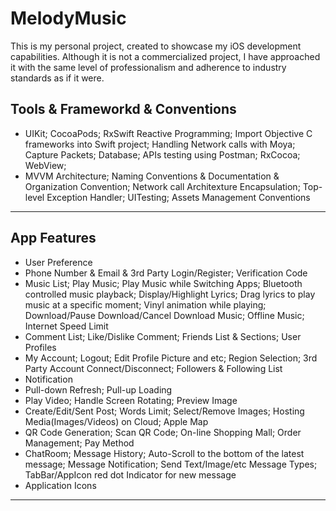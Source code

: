 MelodyMusic
============

This is my personal project, created to showcase my iOS development capabilities. Although it is not a commercialized project, I have approached it with the same level of professionalism and adherence to industry standards as if it were.


## Tools & Frameworkd & Conventions
- UIKit; CocoaPods; RxSwift Reactive Programming; Import Objective C frameworks into Swift project; Handling Network calls with Moya; Capture Packets; Database; APIs testing using Postman; RxCocoa; WebView; 
- MVVM Architecture; Naming Conventions & Documentation & Organization Convention; Network call Architexture Encapsulation; Top-level Exception Handler; UITesting; Assets Management Conventions
  
---

## App Features
- User Preference
- Phone Number & Email & 3rd Party Login/Register; Verification Code
- Music List; Play Music; Play Music while Switching Apps; Bluetooth controlled music playback; Display/Highlight Lyrics; Drag lyrics to play music at a specific moment; Vinyl animation while playing; Download/Pause Download/Cancel Download Music; Offline Music; Internet Speed Limit
- Comment List; Like/Dislike Comment; Friends List & Sections; User Profiles
- My Account; Logout; Edit Profile Picture and etc; Region Selection; 3rd Party Account Connect/Disconnect; Followers & Following List
- Notification
- Pull-down Refresh; Pull-up Loading
- Play Video; Handle Screen Rotating; Preview Image
- Create/Edit/Sent Post; Words Limit; Select/Remove Images; Hosting Media(Images/Videos) on Cloud; Apple Map
- QR Code Generation; Scan QR Code; On-line Shopping Mall; Order Management; Pay Method
- ChatRoom; Message History; Auto-Scroll to the bottom of the latest message; Message Notification; Send Text/Image/etc Message Types; TabBar/AppIcon red dot Indicator for new message
- Application Icons
---
